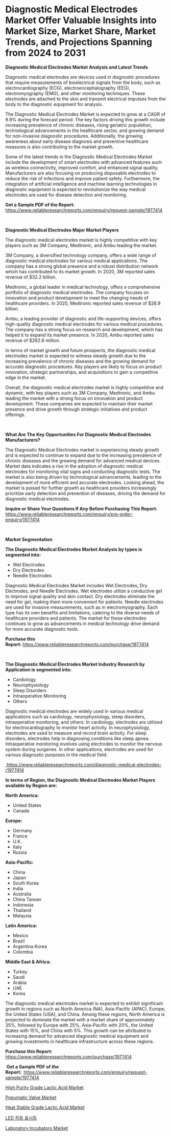 <p><h1>Diagnostic Medical Electrodes Market Offer Valuable Insights into Market Size, Market Share, Market Trends, and Projections Spanning from 2024 to 2031</h1></p><p><strong>Diagnostic Medical Electrodes Market Analysis and Latest Trends</strong></p>
<p><p>Diagnostic medical electrodes are devices used in diagnostic procedures that require measurements of bioelectrical signals from the body, such as electrocardiography (ECG), electroencephalography (EEG), electromyography (EMG), and other monitoring techniques. These electrodes are attached to the skin and transmit electrical impulses from the body to the diagnostic equipment for analysis.</p><p>The Diagnostic Medical Electrodes Market is expected to grow at a CAGR of 9.9% during the forecast period. The key factors driving this growth include increasing prevalence of chronic diseases, rising geriatric population, technological advancements in the healthcare sector, and growing demand for non-invasive diagnostic procedures. Additionally, the growing awareness about early disease diagnosis and preventive healthcare measures is also contributing to the market growth.</p><p>Some of the latest trends in the Diagnostic Medical Electrodes Market include the development of smart electrodes with advanced features such as wireless connectivity, improved comfort, and enhanced signal quality. Manufacturers are also focusing on producing disposable electrodes to reduce the risk of infections and improve patient safety. Furthermore, the integration of artificial intelligence and machine learning technologies in diagnostic equipment is expected to revolutionize the way medical electrodes are used for disease detection and monitoring.</p></p>
<p><strong>Get a Sample PDF of the Report:&nbsp;</strong> <a href="https://www.reliableresearchreports.com/enquiry/request-sample/1977414">https://www.reliableresearchreports.com/enquiry/request-sample/1977414</a></p>
<p>&nbsp;</p>
<p><strong>Diagnostic Medical Electrodes Major Market Players</strong></p>
<p><p>The diagnostic medical electrodes market is highly competitive with key players such as 3M Company, Medtronic, and Ambu leading the market. </p><p>3M Company, a diversified technology company, offers a wide range of diagnostic medical electrodes for various medical applications. The company has a strong global presence and a robust distribution network which has contributed to its market growth. In 2020, 3M reported sales revenue of $32.2 billion.</p><p>Medtronic, a global leader in medical technology, offers a comprehensive portfolio of diagnostic medical electrodes. The company focuses on innovation and product development to meet the changing needs of healthcare providers. In 2020, Medtronic reported sales revenue of $28.9 billion.</p><p>Ambu, a leading provider of diagnostic and life-supporting devices, offers high-quality diagnostic medical electrodes for various medical procedures. The company has a strong focus on research and development, which has helped it to expand its market presence. In 2020, Ambu reported sales revenue of $282.8 million.</p><p>In terms of market growth and future prospects, the diagnostic medical electrodes market is expected to witness steady growth due to the increasing prevalence of chronic diseases and the growing demand for accurate diagnostic procedures. Key players are likely to focus on product innovation, strategic partnerships, and acquisitions to gain a competitive edge in the market.</p><p>Overall, the diagnostic medical electrodes market is highly competitive and dynamic, with key players such as 3M Company, Medtronic, and Ambu leading the market with a strong focus on innovation and product development. These companies are expected to maintain their market presence and drive growth through strategic initiatives and product offerings.</p></p>
<p>&nbsp;</p>
<p><strong>What Are The Key Opportunities For Diagnostic Medical Electrodes Manufacturers?</strong></p>
<p><p>The Diagnostic Medical Electrodes market is experiencing steady growth and is expected to continue to expand due to the increasing prevalence of chronic diseases and the growing demand for advanced medical devices. Market data indicates a rise in the adoption of diagnostic medical electrodes for monitoring vital signs and conducting diagnostic tests. The market is also being driven by technological advancements, leading to the development of more efficient and accurate electrodes. Looking ahead, the market is poised for further growth as healthcare providers increasingly prioritize early detection and prevention of diseases, driving the demand for diagnostic medical electrodes.</p></p>
<p><strong>Inquire or Share Your Questions If Any Before Purchasing This Report:</strong> <a href="https://www.reliableresearchreports.com/enquiry/pre-order-enquiry/1977414">https://www.reliableresearchreports.com/enquiry/pre-order-enquiry/1977414</a></p>
<p>&nbsp;</p>
<p><strong>Market Segmentation</strong></p>
<p><strong>The Diagnostic Medical Electrodes Market Analysis by types is segmented into:</strong></p>
<p><ul><li>Wet Electrodes</li><li>Dry Electrodes</li><li>Needle Electrodes</li></ul></p>
<p><p>Diagnostic Medical Electrodes Market includes Wet Electrodes, Dry Electrodes, and Needle Electrodes. Wet electrodes utilize a conductive gel to improve signal quality and skin contact. Dry electrodes eliminate the need for gel, making them more convenient for patients. Needle electrodes are used for invasive measurements, such as in electromyography. Each type has its own benefits and limitations, catering to the diverse needs of healthcare providers and patients. The market for these electrodes continues to grow as advancements in medical technology drive demand for more accurate diagnostic tools.</p></p>
<p><strong>Purchase this Report:&nbsp;</strong><a href="https://www.reliableresearchreports.com/purchase/1977414">https://www.reliableresearchreports.com/purchase/1977414</a></p>
<p>&nbsp;</p>
<p><strong>The Diagnostic Medical Electrodes Market Industry Research by Application is segmented into:</strong></p>
<p><ul><li>Cardiology</li><li>Neurophysiology</li><li>Sleep Disorders</li><li>Intraoperative Monitoring</li><li>Others</li></ul></p>
<p><p>Diagnostic medical electrodes are widely used in various medical applications such as cardiology, neurophysiology, sleep disorders, intraoperative monitoring, and others. In cardiology, electrodes are utilized for electrocardiography to monitor heart activity. In neurophysiology, electrodes are used to measure and record brain activity. For sleep disorders, electrodes help in diagnosing conditions like sleep apnea. Intraoperative monitoring involves using electrodes to monitor the nervous system during surgeries. In other applications, electrodes are used for various diagnostic purposes in the medical field.</p></p>
<p><a href="https://www.reliableresearchreports.com/diagnostic-medical-electrodes-r1977414">&nbsp;https://www.reliableresearchreports.com/diagnostic-medical-electrodes-r1977414</a></p>
<p><strong>In terms of Region, the Diagnostic Medical Electrodes Market Players available by Region are:</strong></p>
<p>
    <p> <strong> North America: </strong>
        <ul>
            <li>United States</li>
            <li>Canada</li>
        </ul>
        </p> 
    <p> <strong> Europe: </strong>
        <ul>
            <li>Germany</li>
            <li>France</li>
            <li>U.K.</li>
            <li>Italy</li>
            <li>Russia</li>
        </ul>
        </p> 
    <p> <strong> Asia-Pacific: </strong>
        <ul>
            <li>China</li>
            <li>Japan</li>
            <li>South Korea</li>
            <li>India</li>
            <li>Australia</li>
            <li>China Taiwan</li>
            <li>Indonesia</li>
            <li>Thailand</li>
            <li>Malaysia</li>
        </ul>
        </p> 
    <p> <strong> Latin America: </strong>
        <ul>
            <li>Mexico</li>
            <li>Brazil</li>
            <li>Argentina Korea</li>
            <li>Colombia</li>
        </ul>
        </p> 
    <p> <strong> Middle East & Africa: </strong>
        <ul>
            <li>Turkey</li>
            <li>Saudi</li>
            <li>Arabia</li>
            <li>UAE</li>
            <li>Korea</li>
        </ul>
    </p>
    </p>
<p><p>The diagnostic medical electrodes market is expected to exhibit significant growth in regions such as North America (NA), Asia-Pacific (APAC), Europe, the United States (USA), and China. Among these regions, North America is projected to dominate the market with a market share of approximately 35%, followed by Europe with 25%, Asia-Pacific with 20%, the United States with 15%, and China with 5%. This growth can be attributed to increasing demand for advanced diagnostic medical equipment and growing investments in healthcare infrastructure across these regions.</p></p>
<p><strong>Purchase this Report: </strong><a href="https://www.reliableresearchreports.com/purchase/1977414">https://www.reliableresearchreports.com/purchase/1977414</a></p>
<p>&nbsp;<strong>Get a Sample PDF of the Report:&nbsp;&nbsp;</strong><a href="https://www.reliableresearchreports.com/enquiry/request-sample/1977414">https://www.reliableresearchreports.com/enquiry/request-sample/1977414</a></p>
<p><strong></strong></p>
<p><p><a href="https://issuu.com/reportprime-2/docs/high-purity-grade-lactic-acid-market-size-2030.ppt">High Purity Grade Lactic Acid Market</a></p><p><a href="https://www.linkedin.com/pulse/pneumatic-valve-market-exploring-share-trends-future-growth-gzeje">Pneumatic Valve Market</a></p><p><a href="https://issuu.com/reportprime-2/docs/heat-stable-grade-lactic-acid-market-size-2030.ppt">Heat Stable Grade Lactic Acid Market</a></p><p><a href="https://github.com/bunxhcci35271755/Market-Research-Report-List-2/blob/main/554881047897.md">LED 작동 표시등</a></p><p><a href="https://www.linkedin.com/pulse/laboratory-incubators-market-size-cagr-trends-2024-2030-xruce">Laboratory Incubators Market</a></p></p>